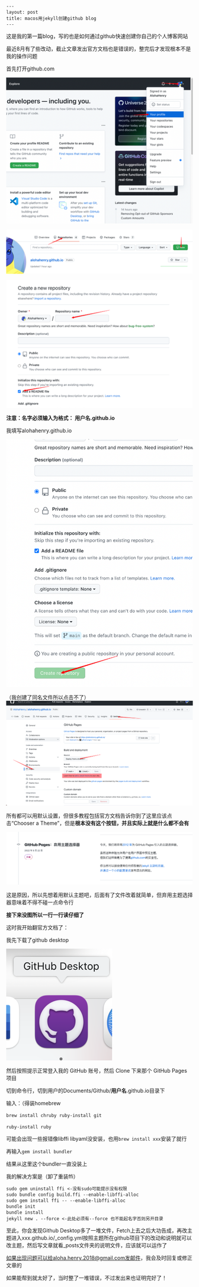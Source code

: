 ```text
---
layout: post
title: macos用jekyll创建github blog
---
```

这是我的第一篇blog，写的也是如何通过github快速创建你自己的个人博客网站

最近8月有了些改动，截止文章发出官方文档也是错误的，整完后才发现根本不是我的操作问题

首先打开github.com

![1](https://github.com/AlohaHenry/alohahenry.github.io/blob/main/_images/2022-10-4-macos用jekyll创建github个人博客/image-20221004%E4%B8%8B%E5%8D%8863601653.png?raw=true)

![image-20221004下午63749250](https://github.com/AlohaHenry/alohahenry.github.io/blob/main/_images/image-20221004%E4%B8%8B%E5%8D%8863749250.png?raw=true)

![image-20221004下午63932770](https://github.com/AlohaHenry/alohahenry.github.io/blob/main/_images/2022-10-4-macos用jekyll创建github个人博客/image-20221004%E4%B8%8B%E5%8D%8863932770.png?raw=true)

**注意：名字必须输入为格式： 用户名.github.io**

我填写alohahenry.github.io

![image-20221004下午64134536](https://github.com/AlohaHenry/alohahenry.github.io/blob/main/_images/2022-10-4-macos用jekyll创建github个人博客/image-20221004%E4%B8%8B%E5%8D%8864134536.png?raw=true)

（我创建了同名文件所以点击不了）![image-20221004下午64428194](https://github.com/AlohaHenry/alohahenry.github.io/blob/main/_images/2022-10-4-macos用jekyll创建github个人博客/image-20221004%E4%B8%8B%E5%8D%8864428194.png?raw=true)

所有都可以用默认设置，但很多教程包括官方文档告诉你到了这里应该点击“Chooser a Theme”，但是**根本没有这个按钮，并且实际上就是什么都不会有**

![image-20221004下午65737718](https://github.com/AlohaHenry/alohahenry.github.io/blob/main/_images/2022-10-4-macos%E7%94%A8jekyll%E5%88%9B%E5%BB%BAgithub%E4%B8%AA%E4%BA%BA%E5%8D%9A%E5%AE%A2/image-20221004%E4%B8%8B%E5%8D%8865737718.png?raw=true)

这是原因，所以先想着用默认主题吧，后面有了文件改着就简单，但弃用主题选择器意味着不得不碰一点命令行

**接下来没图所以一行一行读仔细了**

这时我开始翻官方文档了：

我先下载了github desktop

![a](https://github.com/AlohaHenry/alohahenry.github.io/blob/main/_images/2022-10-4-macos用jekyll创建github个人博客/Snipaste_2022-10-05_09-56-58.png?raw=true)

然后按照提示正常登入我的 GitHub 账号，然后 Clone 下来那个 GitHub Pages 项目

切到命令行，切到用户的Documents/Github/**用户名**.github.io目录下

输入：（得装homebrew

`brew install chruby ruby-install git`

`ruby-install ruby`

可能会出现一些报错像libffi libyaml没安装，也用`brew install xxx`安装了就行

再输入`gem install bundler`

结果从这里这个bundler一直没装上

我的解决方案是（卸了重装ffi）

```text
sudo gem uninstall ffi <-没有sudo可能提示没有权限
sudo bundle config build.ffi --enable-libffi-alloc
sudo gem install ffi -- --enable-libffi-alloc
bundle init
bundle install
jekyll new . --force <-此处必须有--force 也不能起名字否则另开目录
```

至此，你会发现Github Desktop多了一堆文件，Fetch上去之后大功告成，再改主题进入xxx.github.io/_config.yml按照主题所在github项目下的改动和说明就可以改主题，然后写文章就看\_posts文件夹的说明文件，应该就可以运作了

如果出现问题可以给aloha.henry.2018@gmail.com发邮件，我会及时回复或修正文章的

如果能帮到就太好了，当时整了一堆错误，不过发出来也证明完好了！

